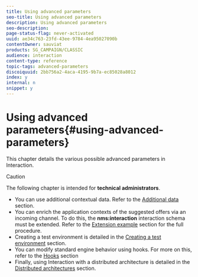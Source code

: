 ```yaml
---
title: Using advanced parameters
seo-title: Using advanced parameters
description: Using advanced parameters
seo-description: 
page-status-flag: never-activated
uuid: ae34c763-23fd-43ee-9784-4ea95027090b
contentOwner: sauviat
products: SG_CAMPAIGN/CLASSIC
audience: interaction
content-type: reference
topic-tags: advanced-parameters
discoiquuid: 2bb756a2-4aca-4195-9b7a-ec85028a8012
index: y
internal: n
snippet: y
---
```


# Using advanced parameters{#using-advanced-parameters}

This chapter details the various possible advanced parameters in Interaction.

>[!CAUTION]
>
>The following chapter is intended for **technical administrators**.

* You can use additional contextual data. Refer to the [Additional data](https://helpx.adobe.com/campaign/standard/interaction/using/additional-data.html) section.
* You can enrich the application contexts of the suggested offers via an incoming channel. To do this, the **nms:interaction** interaction schema must be extended. Refer to the [Extension example](https://helpx.adobe.com/campaign/standard/interaction/using/extension-example.html) section for the full procedure.
* Creating a test environment is detailed in the [Creating a test environment](https://helpx.adobe.com/campaign/standard/interaction/using/creating-a-test-environment.html) section.
* You can modify standard engine behavior using hooks. For more on this, refer to the [Hooks](https://helpx.adobe.com/campaign/standard/interaction/using/hooks.html) section 
* Finally, using Interaction with a distributed architecture is detailed in the [Distributed architectures](https://helpx.adobe.com/campaign/standard/interaction/using/distributed-architectures.html) section.

